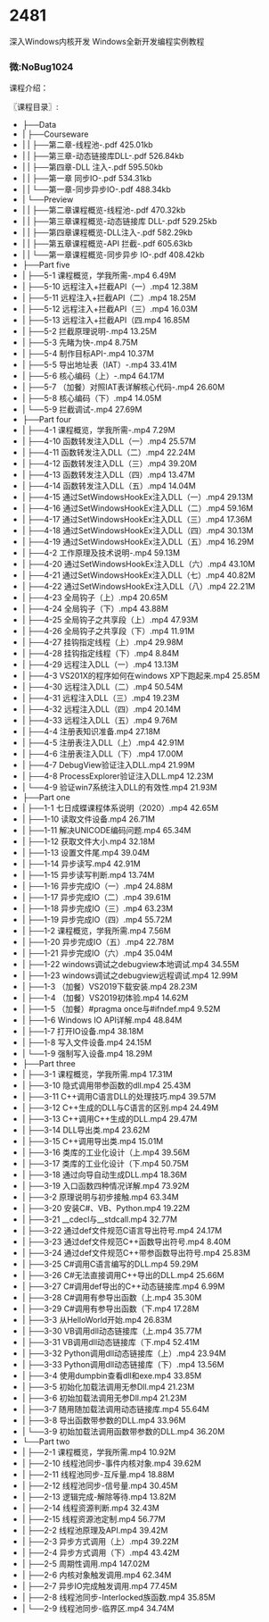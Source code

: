 # 2481
深入Windows内核开发 Windows全新开发编程实例教程
### 微:NoBug1024 


课程介绍：

〖课程目录〗:

- ├──Data  
- |   ├──Courseware  
- |   |   ├──第二章-线程池-.pdf  425.01kb
- |   |   ├──第三章-动态链接库DLL-.pdf  526.84kb
- |   |   ├──第四章-DLL 注入-.pdf  595.50kb
- |   |   ├──第一章 同步IO-.pdf  534.31kb
- |   |   └──第一章-同步异步IO-.pdf  488.34kb
- |   └──Preview  
- |   |   ├──第二章课程概览-线程池-.pdf  470.32kb
- |   |   ├──第三章课程概览-动态链接库 DLL-.pdf  529.25kb
- |   |   ├──第四章课程概览-DLL注入-.pdf  582.29kb
- |   |   ├──第五章课程概览-API 拦截-.pdf  605.63kb
- |   |   └──第一章课程概览-同步异步 IO-.pdf  408.42kb
- ├──Part five  
- |   ├──5-1 课程概览，学我所需-.mp4  6.49M
- |   ├──5-10 远程注入+拦截API（一）.mp4  12.38M
- |   ├──5-11 远程注入+拦截API（二）.mp4  18.25M
- |   ├──5-12 远程注入+拦截API（三）.mp4  16.03M
- |   ├──5-13 远程注入+拦截API（四.mp4  16.85M
- |   ├──5-2 拦截原理说明-.mp4  13.25M
- |   ├──5-3 先睹为快-.mp4  8.75M
- |   ├──5-4 制作目标API-.mp4  10.37M
- |   ├──5-5 导出地址表（IAT）-.mp4  33.41M
- |   ├──5-6 核心编码（上）-.mp4  64.17M
- |   ├──5-7 （加餐）对照IAT表详解核心代码-.mp4  26.60M
- |   ├──5-8 核心编码（下）.mp4  14.05M
- |   └──5-9 拦截调试-.mp4  27.69M
- ├──Part four  
- |   ├──4-1 课程概览，学我所需-.mp4  7.29M
- |   ├──4-10 函数转发注入DLL（一）.mp4  25.57M
- |   ├──4-11 函数转发注入DLL（二）.mp4  22.24M
- |   ├──4-12 函数转发注入DLL（三）.mp4  39.20M
- |   ├──4-13 函数转发注入DLL（四）.mp4  13.47M
- |   ├──4-14 函数转发注入DLL（五）.mp4  14.04M
- |   ├──4-15 通过SetWindowsHookEx注入DLL（一）.mp4  29.13M
- |   ├──4-16 通过SetWindowsHookEx注入DLL（二）.mp4  59.16M
- |   ├──4-17 通过SetWindowsHookEx注入DLL（三）.mp4  17.36M
- |   ├──4-18 通过SetWindowsHookEx注入DLL（四）.mp4  30.13M
- |   ├──4-19 通过SetWindowsHookEx注入DLL（五）.mp4  16.29M
- |   ├──4-2 工作原理及技术说明-.mp4  59.13M
- |   ├──4-20 通过SetWindowsHookEx注入DLL（六）.mp4  43.10M
- |   ├──4-21 通过SetWindowsHookEx注入DLL（七）.mp4  40.82M
- |   ├──4-22 通过SetWindowsHookEx注入DLL（八）.mp4  22.21M
- |   ├──4-23 全局钩子（上）.mp4  20.65M
- |   ├──4-24 全局钩子（下）.mp4  43.88M
- |   ├──4-25 全局钩子之共享段（上）.mp4  47.93M
- |   ├──4-26 全局钩子之共享段（下）.mp4  11.91M
- |   ├──4-27 挂钩指定线程（上）.mp4  29.98M
- |   ├──4-28 挂钩指定线程（下）.mp4  8.84M
- |   ├──4-29 远程注入DLL（一）.mp4  13.13M
- |   ├──4-3 VS201X的程序如何在windows XP下跑起来.mp4  25.85M
- |   ├──4-30 远程注入DLL（二）.mp4  50.54M
- |   ├──4-31 远程注入DLL（三）.mp4  19.23M
- |   ├──4-32 远程注入DLL（四）.mp4  20.14M
- |   ├──4-33 远程注入DLL（五）.mp4  9.76M
- |   ├──4-4 注册表知识准备.mp4  27.18M
- |   ├──4-5 注册表注入DLL（上）.mp4  42.91M
- |   ├──4-6 注册表注入DLL（下）.mp4  17.00M
- |   ├──4-7 DebugView验证注入DLL.mp4  21.99M
- |   ├──4-8 ProcessExplorer验证注入DLL.mp4  12.23M
- |   └──4-9 验证win7系统注入DLL的有效性.mp4  21.93M
- ├──Part one  
- |   ├──1-1 七日成蝶课程体系说明（2020）.mp4  42.65M
- |   ├──1-10 读取文件设备.mp4  26.71M
- |   ├──1-11 解决UNICODE编码问题.mp4  65.34M
- |   ├──1-12 获取文件大小.mp4  32.18M
- |   ├──1-13 设置文件尾.mp4  39.04M
- |   ├──1-14 异步读写.mp4  42.91M
- |   ├──1-15 异步读写判断.mp4  13.74M
- |   ├──1-16 异步完成IO（一）.mp4  24.88M
- |   ├──1-17 异步完成IO（二）.mp4  39.61M
- |   ├──1-18 异步完成IO（三）.mp4  63.23M
- |   ├──1-19 异步完成IO（四）.mp4  55.72M
- |   ├──1-2 课程概览，学我所需.mp4  7.56M
- |   ├──1-20 异步完成IO（五）.mp4  22.78M
- |   ├──1-21 异步完成IO（六）.mp4  35.04M
- |   ├──1-22 windows调试之debugview本地调试.mp4  34.55M
- |   ├──1-23 windows调试之debugview远程调试.mp4  12.99M
- |   ├──1-3 （加餐）VS2019下载安装.mp4  28.23M
- |   ├──1-4 （加餐）VS2019初体验.mp4  14.62M
- |   ├──1-5 （加餐）#pragma once与#ifndef.mp4  9.52M
- |   ├──1-6 Windows IO API详解.mp4  48.84M
- |   ├──1-7 打开IO设备.mp4  38.18M
- |   ├──1-8 写入文件设备.mp4  24.15M
- |   └──1-9 强制写入设备.mp4  18.29M
- ├──Part three  
- |   ├──3-1 课程概览，学我所需.mp4  17.31M
- |   ├──3-10 隐式调用带参函数的dll.mp4  25.43M
- |   ├──3-11 C++调用C语言DLL的处理技巧.mp4  39.57M
- |   ├──3-12 C++生成的DLL与C语言的区别.mp4  24.49M
- |   ├──3-13 C++调用C++生成的DLL.mp4  29.47M
- |   ├──3-14 DLL导出类.mp4  23.62M
- |   ├──3-15 C++调用导出类.mp4  15.01M
- |   ├──3-16 类库的工业化设计（上.mp4  39.56M
- |   ├──3-17 类库的工业化设计（下.mp4  50.75M
- |   ├──3-18 通过向导自动生成DLL.mp4  18.36M
- |   ├──3-19 入口函数四种情况详解.mp4  73.92M
- |   ├──3-2 原理说明与初步接触.mp4  63.34M
- |   ├──3-20 安装C#、VB、Python.mp4  19.22M
- |   ├──3-21 __cdecl与__stdcall.mp4  32.77M
- |   ├──3-22 通过def文件规范C语言导出符号.mp4  24.17M
- |   ├──3-23 通过def文件规范C++函数导出符号.mp4  8.40M
- |   ├──3-24 通过def文件规范C++带参函数导出符号.mp4  25.83M
- |   ├──3-25 C#调用C语言编写的DLL.mp4  59.29M
- |   ├──3-26 C#无法直接调用C++导出的DLL.mp4  25.66M
- |   ├──3-27 C#调用def导出的C++动态链接库.mp4  6.99M
- |   ├──3-28 C#调用有参导出函数（上.mp4  35.30M
- |   ├──3-29 C#调用有参导出函数（下.mp4  17.28M
- |   ├──3-3 从HelloWorld开始.mp4  26.83M
- |   ├──3-30 VB调用dll动态链接库（上.mp4  35.77M
- |   ├──3-31 VB调用dll动态链接库（下.mp4  52.41M
- |   ├──3-32 Python调用dll动态链接库（上）.mp4  23.94M
- |   ├──3-33 Python调用dll动态链接库（下）.mp4  13.56M
- |   ├──3-4 使用dumpbin查看dll和exe.mp4  33.85M
- |   ├──3-5 初始化加载法调用无参Dll.mp4  21.23M
- |   ├──3-6 初始加载法调用无参Dll.mp4  21.23M
- |   ├──3-7 随用随加载法调用动态链接库.mp4  55.64M
- |   ├──3-8 导出函数带参数的DLL.mp4  33.96M
- |   └──3-9 初始加载法调用函数带参数的DLL.mp4  36.20M
- └──Part two  
- |   ├──2-1 课程概览，学我所需.mp4  10.92M
- |   ├──2-10 线程池同步-事件内核对象.mp4  39.62M
- |   ├──2-11 线程池同步-互斥量.mp4  18.88M
- |   ├──2-12 线程池同步-信号量.mp4  30.45M
- |   ├──2-13 逻辑完成-解除等待.mp4  13.82M
- |   ├──2-14 线程资源判断.mp4  32.43M
- |   ├──2-15 线程资源池定制.mp4  56.77M
- |   ├──2-2 线程池原理及API.mp4  39.42M
- |   ├──2-3 异步方式调用（上）.mp4  39.22M
- |   ├──2-4 异步方式调用（下）.mp4  43.42M
- |   ├──2-5 周期性调用.mp4  147.02M
- |   ├──2-6 内核对象触发调用.mp4  62.34M
- |   ├──2-7 异步IO完成触发调用.mp4  77.45M
- |   ├──2-8 线程池同步-Interlocked族函数.mp4  35.85M
- |   └──2-9 线程池同步-临界区.mp4  34.74M
